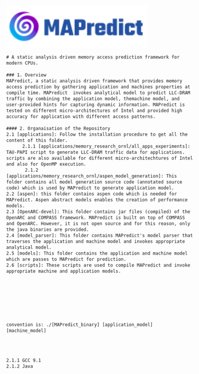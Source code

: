 <!-- # MAPredict -->

![](model_parser/mapredict.png)

    # A static analysis driven memory access prediction framework for modern CPUs.

    ### 1. Overview
    MAPredict, a static analysis driven framework that provides memory access prediction by gathering application and machines properties at compile time. MAPredict  invokes analytical model to predict LLC-DRAM traffic by combining the application model, themachine model, and user-provided hints for capturing dynamic information. MAPredict is tested on different micro-architectures of Intel and provided high accuracy for application with different access patterns.

    #### 2. Organaisation of the Repository
    2.1 [applications]: Follow the installation procedure to get all the content of this folder.  
          2.1.1 [applications/memory_research_ornl/all_apps_experiments]:  TAU-PAPI script to generate LLC-DRAM traffic data for applications. scripts are also available for different micro-architechtures of Intel and also for OpenMP execution.
           2.1.2 [applications/memory_research_ornl/aspen_model_generation]: This folder contains all model generation source code (annotated source code) which is used by MAPredict to generate application model.
    2.2 [aspen]: this folder contains aspen code which is needed for MAPredict. Aspen abstract models enables the creation of performance models.
    2.3 [OpenARC-devel]: This folder contains jar files (compiled) of the OpenARC and COMPASS framework. MAPredict is built on top of COMPASS and OpenARC. However, it is not open source and for this reason, only the java binaries are provided.
    2.4 [model_parser]: This folder contains MAPredict's model parser that traverses the application and machine model and invokes appropriate analytical model.
    2.5 [models]: This folder contains the application and machine model which are passes to MAPredict for prediction.
    2.6 [scripts]: These scripts are used to compile MAPredict and invoke appropriate machine and application models.
    
    
    
    
    
    
    
    
    convention is: ./[MAPredict_binary] [application_model] [machine_model]
  
  
  
  
    2.1.1 GCC 9.1
    2.1.2 Java
  
    
    
  
